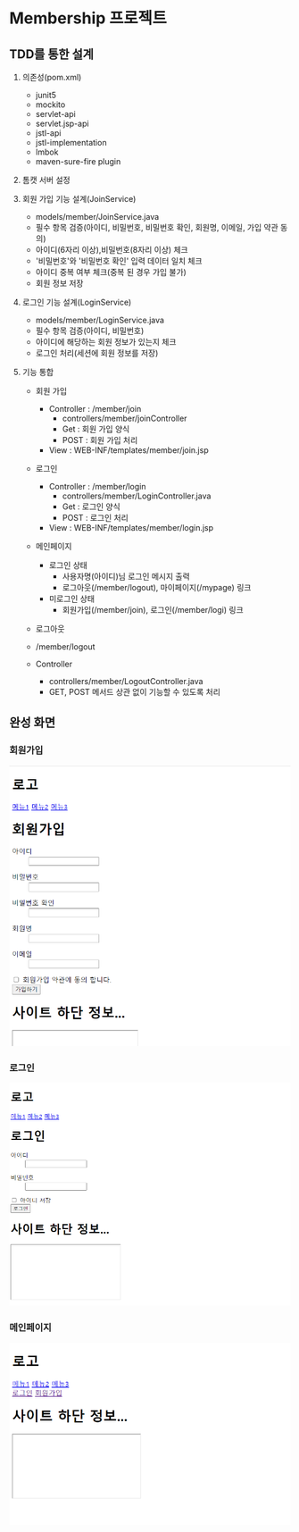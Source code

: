 # Membership 프로젝트

## TDD를 통한 설계
1. 의존성(pom.xml)
    - junit5
    - mockito
    - servlet-api
    - servlet.jsp-api
    - jstl-api
    - jstl-implementation
    - lmbok
    - maven-sure-fire plugin



2. 톰캣 서버 설정



3. 회원 가입 기능 설계(JoinService)
   - models/member/JoinService.java
   - 필수 항목 검증(아이디, 비밀번호, 비밀번호 확인, 회원명, 이메일, 가입 약관 동의)
   - 아이디(6자리 이상),비밀번호(8자리 이상) 체크
   - '비밀번호'와 '비밀번호 확인' 입력 데이터 일치 체크
   - 아이디 중복 여부 체크(중복 된 경우 가입 불가)   
   - 회원 정보 저장

4. 로그인 기능 설계(LoginService)
   - models/member/LoginService.java
   - 필수 항목 검증(아이디, 비밀번호)
   - 아이디에 해당하는 회원 정보가 있는지 체크
   - 로그인 처리(세션에 회원 정보를 저장)

5. 기능 통합
   - 회원 가입
     - Controller : /member/join
       - controllers/member/joinController 
       - Get : 회원 가입 양식
       - POST : 회원 가입 처리
     - View : WEB-INF/templates/member/join.jsp

   - 로그인
     - Controller : /member/login
       - controllers/member/LoginController.java
       - Get : 로그인 양식
       - POST : 로그인 처리
     - View : WEB-INF/templates/member/login.jsp
   - 메인페이지
     - 로그인 상태
       - 사용자명(아이디)님 로그인 메시지 출력
       - 로그아웃(/member/logout), 마이페이지(/mypage) 링크
     - 미로그인 상태
       - 회원가입(/member/join), 로그인(/member/logi) 링크
   - 로그아웃
    - /member/logout
    - Controller
      - controllers/member/LogoutController.java
      - GET, POST 메서드 상관 없이 기능할 수 있도록 처리

## 완성 화면
### 회원가입

![메인페이지](https://raw.githubusercontent.com/DaniParkHoJin/memberShip/master/images/join.png)


### 로그인

![메인페이지](https://raw.githubusercontent.com/DaniParkHoJin/memberShip/master/images/login.png)


### 메인페이지

![메인페이지](https://raw.githubusercontent.com/DaniParkHoJin/memberShip/master/images/main.png)
